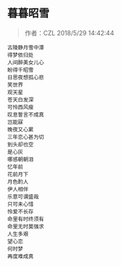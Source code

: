 # `暮暮昭雪 `
>作者：CZL 2018/5/29 14:42:44 

    古陵静月雪中潭
    得梦依归处
    人间醉美女儿心
    盼得千昭雪
    日思夜想孤心悲
    笑世界
    观天星
    苍天白发深
    可怜西风瘦
    叹息誓言不成真
    岂能寐
    晚夜又心累
    三年恋心甚为切
    到头却也空
    是心灰
    哪感朝朝泪
    忆年前
    花前月下
    月色酌人
    伊人相伴
    乐意可谓盛哉
    只可未心惜
    怜爱不长存
    命里有时终须有
    命里无时莫强求
    人生多艰
    望心恋
    何时梦
    再度难成真